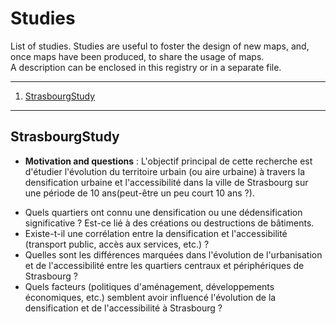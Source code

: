 # Studies

List of studies. Studies are useful to foster the design of new maps, and, once maps have been produced, to share the usage of maps.  
A description can be enclosed in this registry or in a separate file.

*******
 
 1. [StrasbourgStudy](#StrasbourgStudy)
 
*******

## StrasbourgStudy
* **Motivation and questions** : L'objectif principal de cette recherche est d'étudier l'évolution du territoire urbain (ou aire urbaine) à travers la densification urbaine et l'accessibilité dans la ville de Strasbourg sur une période de 10 ans(peut-être un peu court 10 ans ?).
- Quels quartiers ont connu une densification ou une dédensification significative ? Est-ce lié à des créations ou destructions de bâtiments.
- Existe-t-il une corrélation entre la densification et l'accessibilité (transport public, accès aux services, etc.) ?
- Quelles sont les différences marquées dans l'évolution de l'urbanisation et de l'accessibilité entre les quartiers centraux et périphériques de Strasbourg ?
- Quels facteurs (politiques d'aménagement, développements économiques, etc.) semblent avoir influencé l'évolution de la densification et de l'accessibilité à Strasbourg ?
